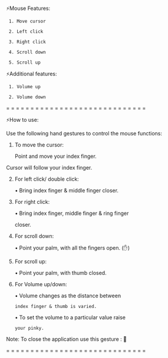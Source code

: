 

⚡Mouse Features:

     1. Move cursor

     2. Left click 

     3. Right click

     4. Scroll down

     5. Scroll up

⚡Additional features:

     1. Volume up

     2. Volume down

= = = = = = = = = = = = = = = = = = = = = = = = = = = = = 

⚡How to use:

Use the following hand gestures to control the mouse functions:

1. To move the cursor: 

   Point and move your index finger.

Cursor will follow your index finger.

2. For left click/ double click:

    • Bring index finger & middle finger closer.

3. For right click: 

    • Bring index finger, middle finger & ring finger 

      closer.

4. For scroll down:

    • Point your palm, with all the fingers open. (✋)

5. For scroll up:

    • Point your palm, with thumb closed.

6. For Volume up/down:

    • Volume changes as the distance between 

       index finger & thumb is varied.

    • To set the volume to a particular value raise 

       your pinky.

 Note: To close the application use this gesture : 🤘 

= = = = = = = = = = = = = = = = = = = = = = = = = = = = =
